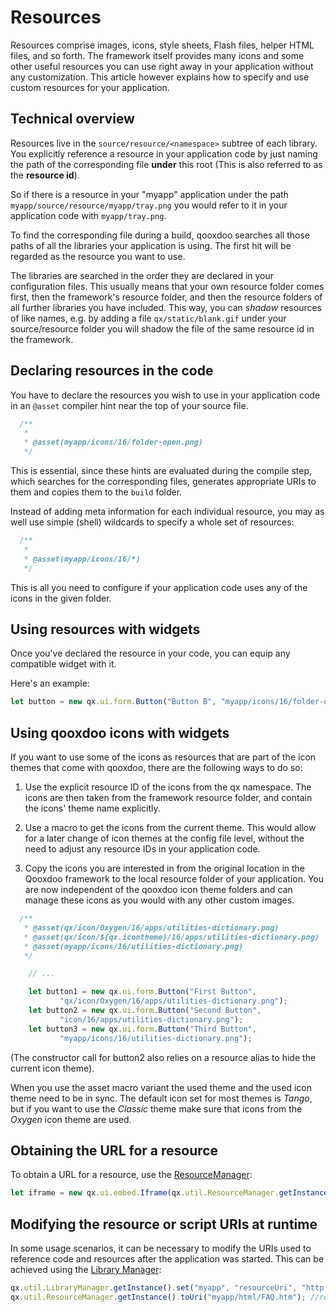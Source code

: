 # Resources

Resources comprise images, icons, style sheets, Flash files, helper
HTML files, and so forth. The framework itself provides many icons
and some other useful resources you can use right away in your
application without any customization. This article however explains
how to specify and use custom resources for your application.

## Technical overview

Resources live in the `source/resource/<namespace>` subtree of each
library. You explicitly reference a resource in your application
code by just naming the path of the corresponding file **under**
this root (This is also referred to as the **resource id**).

So if there is a resource in your "myapp" application under
the path `myapp/source/resource/myapp/tray.png` you would
refer to it in your application code with `myapp/tray.png`.

To find the corresponding file during a build, qooxdoo searches all those
paths of all the libraries your application is using. The first hit
will be regarded as the resource you want to use.

The libraries are searched in the order they are declared in your configuration
files. This usually means that your own resource folder comes first, then the
framework's resource folder, and then the resource folders of all further
libraries you have included. This way, you can *shadow* resources of like
names, e.g. by adding a file `qx/static/blank.gif` under your source/resource
folder you will shadow the file of the same resource id in the framework.

## Declaring resources in the code

You have to declare the resources you wish to use in your application
code in an `@asset` compiler hint near the top of your source file.

```javascript
  /**
   *
   * @asset(myapp/icons/16/folder-open.png)
   */
```

This is essential, since these hints are evaluated during the
compile step, which searches for the corresponding files, generates
appropriate URIs to them and copies them to the `build` folder.

Instead of adding meta information for each individual resource, you may
as well use simple (shell) wildcards to specify a whole set of resources:

```javascript
  /**
   *
   * @asset(myapp/icons/16/*)
   */
```

This is all you need to configure if your application
code uses any of the icons in the given folder.

## Using resources with widgets

Once you've declared the resource in your code, you can equip any compatible widget with it.

Here's an example:

```javascript
let button = new qx.ui.form.Button("Button B", "myapp/icons/16/folder-open.png");
```
## Using qooxdoo icons with widgets

If you want to use some of the icons as resources that are part of the
icon themes that come with qooxdoo, there are the following ways to do so:

1.  Use the explicit resource ID of the icons from the
qx namespace. The icons are then taken from the framework
resource folder, and contain the icons' theme name explicitly.

2.  Use a macro to get the icons from the current theme. This would allow
for a later change of icon themes at the config file level, without the
need to adjust any resource IDs in your application code.

3.  Copy the icons you are interested in from the original location
in the Qooxdoo framework to the local resource folder of your
application. You are now independent of the qooxdoo icon theme folders
and can manage these icons as you would with any other custom images.

```javascript
  /**
   * @asset(qx/icon/Oxygen/16/apps/utilities-dictionary.png)
   * @asset(qx/icon/${qx.icontheme}/16/apps/utilities-dictionary.png)
   * @asset(myapp/icons/16/utilities-dictionary.png)
   */

    // ...

    let button1 = new qx.ui.form.Button("First Button", 
           "qx/icon/Oxygen/16/apps/utilities-dictionary.png");
    let button2 = new qx.ui.form.Button("Second Button", 
           "icon/16/apps/utilities-dictionary.png");
    let button3 = new qx.ui.form.Button("Third Button", 
           "myapp/icons/16/utilities-dictionary.png");
```

(The constructor call for button2 also relies on
a resource alias to hide the current icon theme).

When you use the asset macro variant the used theme and the used icon theme
need to be in sync. The default icon set for most themes is *Tango*, but if
you want to use the *Classic* theme make sure that icons from the *Oxygen* icon
theme are used.

## Obtaining the URL for a resource

To obtain a URL for a resource, use the [ResourceManager](apps://apiviewer/#qx.util.ResourceManager):

```javascript
let iframe = new qx.ui.embed.Iframe(qx.util.ResourceManager.getInstance().toUri("myapp/html/FAQ.htm"));
```

## Modifying the resource or script URIs at runtime

In some usage scenarios, it can be necessary to modify the URIs used to
reference code and resources after the application was started. This can be
achieved using the [Library Manager](apps://apiviewer/#qx.util.LibraryManager):

```javascript
qx.util.LibraryManager.getInstance().set("myapp", "resourceUri", "http://example.com/resources");
qx.util.ResourceManager.getInstance().toUri("myapp/html/FAQ.htm"); //returns "http://example.com/resources/myapp/html/FAQ.htm"
```
